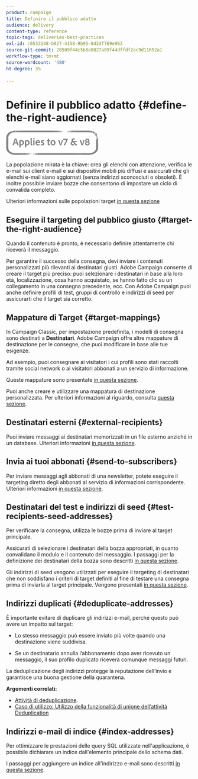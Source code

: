 ```yaml
---
product: campaign
title: Definire il pubblico adatto
audience: delivery
content-type: reference
topic-tags: deliveries-best-practices
exl-id: c0533148-b027-4158-9b95-8d2df769e963
source-git-commit: 20509f44c5b8e0827a09f44dffdf2ec9d11652a1
workflow-type: tm+mt
source-wordcount: '480'
ht-degree: 3%

---
```


# Definire il pubblico adatto {#define-the-right-audience}

![](../../assets/common.svg)

La popolazione mirata è la chiave: crea gli elenchi con attenzione, verifica le e-mail sui client e-mail e sui dispositivi mobili più diffusi e assicurati che gli elenchi e-mail siano aggiornati (senza indirizzi sconosciuti o obsoleti). È inoltre possibile inviare bozze che consentono di impostare un ciclo di convalida completo.

Ulteriori informazioni sulle popolazioni target [in questa sezione](steps-defining-the-target-population.md)

## Eseguire il targeting del pubblico giusto {#target-the-right-audience}

Quando il contenuto è pronto, è necessario definire attentamente chi riceverà il messaggio.

Per garantire il successo della consegna, devi inviare i contenuti personalizzati più rilevanti ai destinatari giusti. Adobe Campaign consente di creare il target più preciso: puoi selezionare i destinatari in base alla loro età, localizzazione, cosa hanno acquistato, se hanno fatto clic su un collegamento in una consegna precedente, ecc. Con Adobe Campaign puoi anche definire profili di test, gruppi di controllo e indirizzi di seed per assicurarti che il target sia corretto.

## Mappature di Target {#target-mappings}

In Campaign Classic, per impostazione predefinita, i modelli di consegna sono destinati a **Destinatari**. Adobe Campaign offre altre mappature di destinazione per le consegne, che puoi modificare in base alle tue esigenze.

Ad esempio, puoi consegnare ai visitatori i cui profili sono stati raccolti tramite social network o ai visitatori abbonati a un servizio di informazione.

Queste mappature sono presentate [in questa sezione](selecting-a-target-mapping.md).

Puoi anche creare e utilizzare una mappatura di destinazione personalizzata. Per ulteriori informazioni al riguardo, consulta [questa sezione](../../configuration/using/target-mapping.md).

## Destinatari esterni {#external-recipients}

Puoi inviare messaggi ai destinatari memorizzati in un file esterno anziché in un database. Ulteriori informazioni [in questa sezione](steps-defining-the-target-population.md#selecting-external-recipients).

## Invia ai tuoi abbonati {#send-to-subscribers}

Per inviare messaggi agli abbonati di una newsletter, potete eseguire il targeting diretto degli abbonati al servizio di informazioni corrispondente. Ulteriori informazioni [in questa sezione](managing-subscriptions.md#delivering-to-the-subscribers-of-a-service).


## Destinatari del test e indirizzi di seed {#test-recipients-seed-addresses}

Per verificare la consegna, utilizza le bozze prima di inviare al target principale.

Assicurati di selezionare i destinatari della bozza appropriati, in quanto convalidano il modulo e il contenuto del messaggio. I passaggi per la definizione dei destinatari della bozza sono descritti [in questa sezione](steps-defining-the-target-population.md#selecting-the-proof-target).

Gli indirizzi di seed vengono utilizzati per eseguire il targeting di destinatari che non soddisfano i criteri di target definiti al fine di testare una consegna prima di inviarla al target principale. Vengono presentati [in questa sezione](about-seed-addresses.md).

## Indirizzi duplicati {#deduplicate-addresses}

È importante evitare di duplicare gli indirizzi e-mail, perché questo può avere un impatto sul target:

* Lo stesso messaggio può essere inviato più volte quando una destinazione viene suddivisa.

* Se un destinatario annulla l’abbonamento dopo aver ricevuto un messaggio, il suo profilo duplicato riceverà comunque messaggi futuri.

La deduplicazione degli indirizzi protegge la reputazione dell’invio e garantisce una buona gestione della quarantena.

**Argomenti correlati:**

* [Attività di deduplicazione](../../workflow/using/deduplication.md).
* [Caso di utilizzo: Utilizzo della funzionalità di unione dell’attività Deduplication](../../workflow/using/deduplication-merge.md)

## Indirizzi e-mail di indice {#index-addresses}

Per ottimizzare le prestazioni delle query SQL utilizzate nell&#39;applicazione, è possibile dichiarare un indice dall&#39;elemento principale dello schema dati.

I passaggi per aggiungere un indice all&#39;indirizzo e-mail sono descritti [in questa sezione](../../configuration/using/database-mapping.md#indexed-fields).
